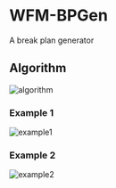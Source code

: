 # WFM-BPGen
A break plan generator

## Algorithm
![algorithm](https://user-images.githubusercontent.com/29302909/174629003-45e9432f-6822-40b9-824e-1956006b2890.png)
### Example 1
![example1](https://user-images.githubusercontent.com/29302909/174505715-420ab82a-e110-4222-a13e-5c8fee132b97.jpg)
### Example 2
![example2](https://user-images.githubusercontent.com/29302909/174505721-3e462fff-7a70-4897-baac-6728e82abee1.jpg)
